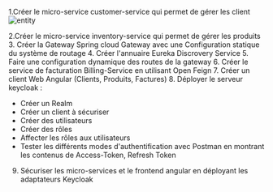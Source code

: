 1.Créer le micro-service customer-service qui permet de gérer les client
![entity](https://user-images.githubusercontent.com/102621314/207299928-6306bc58-2587-405a-99ef-efc88a09aca6.PNG)

2.Créer le micro-service inventory-service qui permet de gérer les produits
3. Créer la Gateway Spring cloud Gateway avec une Configuration statique du système de routage
4. Créer l'annuaire Eureka Discrovery Service
5. Faire une configuration dynamique des routes de la gateway
6. Créer le service de facturation Billing-Service en utilisant Open Feign
7. Créer un client Web Angular (Clients, Produits, Factures)
8. Déployer le serveur keycloak :
  - Créer un Realm
  - Créer un client à sécuriser
  - Créer des utilisateurs
  - Créer des rôles
  - Affecter les rôles aux utilisateurs
  - Tester les différents modes d'authentification avec Postman en montrant les contenus de Access-Token, Refresh Token
9. Sécuriser les micro-services et le frontend angular en déployant les adaptateurs Keycloak
